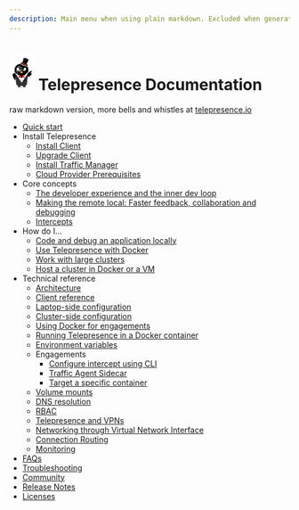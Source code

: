 ```yaml
---
description: Main menu when using plain markdown. Excluded when generating the website
---
```

# <img src="images/logo.png" height="64px"/> Telepresence Documentation
raw markdown version, more bells and whistles at [telepresence.io](https://telepresence.io)

- [Quick start](quick-start.md)
- Install Telepresence
  - [Install Client](install/client.md)
  - [Upgrade Client](install/upgrade.md)
  - [Install Traffic Manager](install/manager.md)
  - [Cloud Provider Prerequisites](install/cloud.md)
- Core concepts
  - [The developer experience and the inner dev loop](concepts/devloop.md)
  - [Making the remote local: Faster feedback, collaboration and debugging](concepts/faster.md)
  - [Intercepts](concepts/intercepts.md)
- How do I...
  - [Code and debug an application locally](howtos/engage.md)
  - [Use Telepresence with Docker](howtos/docker.md)
  - [Work with large clusters](howtos/large-clusters.md)
  - [Host a cluster in Docker or a VM](howtos/cluster-in-vm.md)
- Technical reference
  - [Architecture](reference/architecture.md)
  - [Client reference](reference/client.md)
  - [Laptop-side configuration](reference/config.md)
  - [Cluster-side configuration](reference/cluster-config.md)
  - [Using Docker for engagements](reference/docker-run.md)
  - [Running Telepresence in a Docker container](reference/inside-container.md)
  - [Environment variables](reference/environment.md)
  - Engagements
    - [Configure intercept using CLI](reference/engagements/cli.md)
    - [Traffic Agent Sidecar](reference/engagements/sidecar.md)
    - [Target a specific container](reference/engagements/container.md)
  - [Volume mounts](reference/volume.md)
  - [DNS resolution](reference/dns.md)
  - [RBAC](reference/rbac.md)
  - [Telepresence and VPNs](reference/vpn.md)
  - [Networking through Virtual Network Interface](reference/tun-device.md)
  - [Connection Routing](reference/routing.md)
  - [Monitoring](reference/monitoring.md)
- [FAQs](faqs.md)
- [Troubleshooting](troubleshooting.md)
- [Community](community.md)
- [Release Notes](release-notes.md)
- [Licenses](licenses.md)
